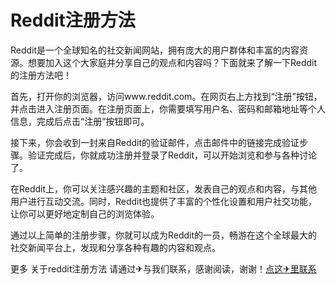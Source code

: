 # Reddit注册方法

Reddit是一个全球知名的社交新闻网站，拥有庞大的用户群体和丰富的内容资源。想要加入这个大家庭并分享自己的观点和内容吗？下面就来了解一下Reddit的注册方法吧！

首先，打开你的浏览器，访问www.reddit.com。在网页右上方找到“注册”按钮，并点击进入注册页面。在注册页面上，你需要填写用户名、密码和邮箱地址等个人信息，完成后点击“注册”按钮即可。

接下来，你会收到一封来自Reddit的验证邮件，点击邮件中的链接完成验证步骤。验证完成后，你就成功注册并登录了Reddit，可以开始浏览和参与各种讨论了。

在Reddit上，你可以关注感兴趣的主题和社区，发表自己的观点和内容，与其他用户进行互动交流。同时，Reddit也提供了丰富的个性化设置和用户社交功能，让你可以更好地定制自己的浏览体验。

通过以上简单的注册步骤，你就可以成为Reddit的一员，畅游在这个全球最大的社交新闻平台上，发现和分享各种有趣的内容和观点。

更多 关于reddit注册方法 请通过✈与我们联系，感谢阅读，谢谢！[点这✈里联系](https://abc.k02.cc)